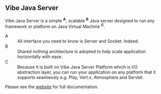 ## Vibe Java Server

<p>Vibe Java Server is a simple <sup><strong>A</strong></sup>, scalable <sup><strong>B</strong></sup> Java server designed to run any framework or platform on Java Virtual Machine <sup><strong>C</strong></sup>.</p>
<dl>
    <dt>A</dt>
    <dd>All interface you need to know is Server and Socket. Indeed.</dd>
    <dt>B</dt>
    <dd>Shared nothing architecture is adopted to help scale application horizontally with ease.</dd>
    <dt>C</dt>
    <dd>Because it is built on Vibe Java Server Platform which is I/O abstraction layer, you can run your application on any platform that it supports seamlessly e.g. Play, Vert.x, Atmosphere and Servlet.</dd>
</dl>

Please see the [website](http://atmosphere.github.io/vibe/projects/vibe-java-server//) for full documentation.
